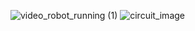 
![video_robot_running (1)](https://github.com/user-attachments/assets/a4954167-a0db-43f5-98d3-0d07da8b0074)  ![circuit_image](https://github.com/user-attachments/assets/2fa20549-2fdd-4886-962b-e5825ca051ff)
